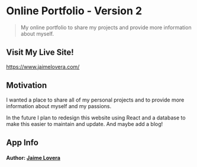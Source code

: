 # Online Portfolio - Version 2

> My online portfolio to share my projects and provide more information about myself.

## Visit My Live Site!

https://www.jaimelovera.com/

## Motivation

I wanted a place to share all of my personal projects and to provide more information about myself and my passions.

In the future I plan to redesign this website using React and a database to make this easier to maintain and update. And maybe add a blog!

## App Info

#### Author: [Jaime Lovera](https://www.jaimelovera.com/)
